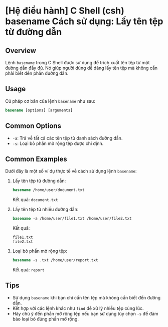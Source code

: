 # [Hệ điều hành] C Shell (csh) basename Cách sử dụng: Lấy tên tệp từ đường dẫn

## Overview
Lệnh `basename` trong C Shell được sử dụng để trích xuất tên tệp từ một đường dẫn đầy đủ. Nó giúp người dùng dễ dàng lấy tên tệp mà không cần phải biết đến phần đường dẫn.

## Usage
Cú pháp cơ bản của lệnh `basename` như sau:
```csh
basename [options] [arguments]
```

## Common Options
- `-a`: Trả về tất cả các tên tệp từ danh sách đường dẫn.
- `-s`: Loại bỏ phần mở rộng tệp được chỉ định.

## Common Examples
Dưới đây là một số ví dụ thực tế về cách sử dụng lệnh `basename`:

1. Lấy tên tệp từ đường dẫn:
   ```csh
   basename /home/user/document.txt
   ```
   Kết quả: `document.txt`

2. Lấy tên tệp từ nhiều đường dẫn:
   ```csh
   basename -a /home/user/file1.txt /home/user/file2.txt
   ```
   Kết quả: 
   ```
   file1.txt
   file2.txt
   ```

3. Loại bỏ phần mở rộng tệp:
   ```csh
   basename -s .txt /home/user/report.txt
   ```
   Kết quả: `report`

## Tips
- Sử dụng `basename` khi bạn chỉ cần tên tệp mà không cần biết đến đường dẫn.
- Kết hợp với các lệnh khác như `find` để xử lý nhiều tệp cùng lúc.
- Hãy chú ý đến phần mở rộng tệp nếu bạn sử dụng tùy chọn `-s` để đảm bảo loại bỏ đúng phần mở rộng.